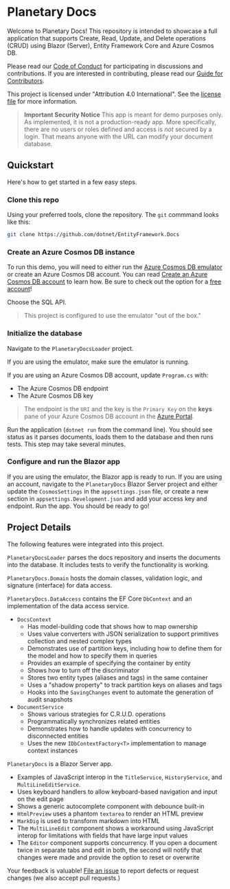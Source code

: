 ﻿# Planetary Docs

Welcome to Planetary Docs! This repository is intended to showcase a full
application that supports Create, Read, Update, and Delete operations (CRUD)
using Blazor (Server), Entity Framework Core and Azure Cosmos DB.

Please read our [Code of Conduct](https://github.com/dotnet/EntityFramework.Docs/blob/main/CODE-OF-CONDUCT.md) for participating in
discussions and contributions. If you are interested in contributing, please
read our [Guide for Contributors](https://github.com/dotnet/EntityFramework.Docs/blob/main/CONTRIBUTING.md).

This project is licensed under "﻿Attribution 4.0 International". See the [license file](https://github.com/dotnet/EntityFramework.Docs/blob/main/LICENSE) for more information.

> **Important Security Notice** This app is meant for demo purposes only. As implemented, it
is not a production-ready app. More specifically, there are no users or roles defined and
access is _not_ secured by a login. That means anyone with the URL can modify your 
document database.

## Quickstart

Here's how to get started in a few easy steps.

### Clone this repo

Using your preferred tools, clone the repository. The `git` commmand looks like this:

```bash
git clone https://github.com/dotnet/EntityFramework.Docs
```

### Create an Azure Cosmos DB instance

To run this demo, you will need to either run the [Azure Cosmos DB emulator](https://docs.microsoft.com/azure/cosmos-db/local-emulator)
or create an Azure Cosmos DB account. You can read
[Create an Azure Cosmos DB account](https://docs.microsoft.com/azure/cosmos-db/create-cosmosdb-resources-portal#create-an-azure-cosmos-db-account) to learn how. Be sure to check out the option
for a [free account](https://docs.microsoft.com/azure/cosmos-db/optimize-dev-test#azure-cosmos-db-free-tier)! 

Choose the SQL API.

> This project is configured to use the emulator "out of the box."

### Initialize the database

Navigate to the `PlanetaryDocsLoader` project.

If you are using the emulator, make sure the emulator is running.

If you are using an Azure Cosmos DB account, update `Program.cs` with:

- The Azure Cosmos DB endpoint
- The Azure Cosmos DB key

> The endpoint is the `URI` and the key is the `Primary Key` on the **keys** pane of your Azure 
Cosmos DB account in the [Azure Portal](https://portal.azure.com/).

Run the application (`dotnet run` from the command line). You should see status
as it parses documents, loads them to the database and then runs tests. This step
may take several minutes.

### Configure and run the Blazor app

If you are using the emulator, the Blazor app is ready to run. If you are using an account, 
navigate to the `PlanetaryDocs` Blazor Server project and either update the `CosmosSettings`
in the `appsettings.json` file, or create a new section in `appsettings.Development.json`
and add your access key and endpoint. Run the app. You should be ready to go!

## Project Details

The following features were integrated into this project.

`PlanetaryDocsLoader` parses the docs repository and inserts the 
documents into the database. It includes tests to verify the
functionality is working.

`PlanetaryDocs.Domain` hosts the domain classes, validation logic,
and signature (interface) for data access.

`PlanetaryDocs.DataAccess` contains the EF Core `DbContext` 
and an implementation of the data access service.

- `DocsContext`
    - Has model-building code that shows how to map ownership
    - Uses value converters with JSON serialization to support primitives collection and nested
complex types
    - Demonstrates use of partition keys, including how to define them for the
model and how to specify them in queries
    - Provides an example of specifying the container by entity
    - Shows how to turn off the discriminator
    - Stores two entity types (aliases and tags) in the same container
    - Uses a "shadow property" to track partition keys on aliases and tags
    - Hooks into the `SavingChanges` event to automate the generation of audit snapshots
- `DocumentService`
    - Shows various strategies for C.R.U.D. operations
    - Programmatically synchronizes related entities
    - Demonstrates how to handle updates with concurrency to disconnected entities
    - Uses the new `IDbContextFactory<T>` implementation to manage context instances

`PlanetaryDocs` is a Blazor Server app.

- Examples of JavaScript interop in the `TitleService`, `HistoryService`, and `MultiLineEditService`.
- Uses keyboard handlers to allow keyboard-based navigation and input on the edit page
- Shows a generic autocomplete component with debounce built-in
- `HtmlPreview` uses a phantom `textarea` to render an HTML preview
- `MarkDig` is used to transform markdown into HTML
- The `MultiLineEdit` component shows a workaround using JavaScript interop for limitations with fields that have large input values
- The `Editor` component supports concurrency. If you open a document twice in separate tabs and edit in both, the second will notify that changes were made and provide the option to reset or overwrite

Your feedback is valuable! [File an issue](https://github.com/dotnet/EntityFramework.Docs/issues/new) to report defects or request changes (we also accept pull requests.)
